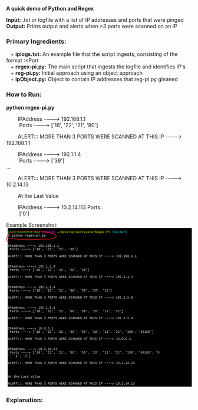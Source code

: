 **A quick demo of Python and Regex**

**Input:** .txt or logfile with a list of IP addresses and ports that were pinged  
**Output:** Prints output and alerts when >3 ports were scanned on an IP  

### Primary Ingredients: 
&nbsp;&nbsp;&nbsp;+ **iplogs.txt:** An example file that the script ingests, consisting of the format <IP Address>:<Port       
&nbsp;&nbsp;&nbsp;+ **regex-pi.py:** The main script that ingests the logfile and identifies IP's   
&nbsp;&nbsp;&nbsp;+ **reg-pi.py:** Initial approach using an object approach  
&nbsp;&nbsp;&nbsp;+ **ipObject.py:** Object to contain IP addresses that reg-pi.py gleaned

 
### How to Run:

**python regex-pi.py**

&nbsp;&nbsp;&nbsp;&nbsp;&nbsp;&nbsp;&nbsp;&nbsp;IPAddress ----> 192.168.1.1  
&nbsp;&nbsp;&nbsp;&nbsp;&nbsp;&nbsp;&nbsp;&nbsp; Ports ----> ['18', '22', '21', '80']  

&nbsp;&nbsp;&nbsp;&nbsp;&nbsp;&nbsp;&nbsp;&nbsp;ALERT::: MORE THAN 3 PORTS WERE SCANNED AT THIS IP ----> 192.168.1.1  


&nbsp;&nbsp;&nbsp;&nbsp;&nbsp;&nbsp;&nbsp;&nbsp;IPAddress ----> 192.1.1.4  
&nbsp;&nbsp;&nbsp;&nbsp;&nbsp;&nbsp;&nbsp;&nbsp; Ports ----> ['39']  
...

&nbsp;&nbsp;&nbsp;&nbsp;&nbsp;&nbsp;&nbsp;&nbsp;ALERT::: MORE THAN 3 PORTS WERE SCANNED AT THIS IP ----> 10.2.14.13  



&nbsp;&nbsp;&nbsp;&nbsp;&nbsp;&nbsp;&nbsp;&nbsp;At the Last Value  

&nbsp;&nbsp;&nbsp;&nbsp;&nbsp;&nbsp;&nbsp;&nbsp;IPAddress ---->  10.2.14.113  Ports::  
&nbsp;&nbsp;&nbsp;&nbsp;&nbsp;&nbsp;&nbsp;&nbsp; ['0']  

Example Screenshot:
![How to Run](https://raw.githubusercontent.com/ErikaVasNormandy/Regex-Pi/master/01HowToRun.png)


### Explanation:
